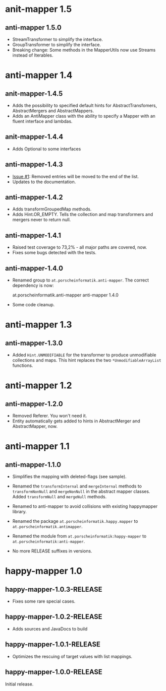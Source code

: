 # anit-mapper 1.5

## anti-mapper 1.5.0

* StreamTransformer to simplify the interface.
* GroupTransformer to simplify the interface.
* Breaking change: Some methods in the MapperUtils now use Streams instead of Iterables.

# anti-mapper 1.4

## anit-mapper-1.4.5

* Adds the possibility to specified default hints for AbstractTransfomers, AbstractMergers and AbstractMappers.
* Adds an AntiMapper class with the ability to specify a Mapper with an fluent interface and lambdas.

## anit-mapper-1.4.4

* Adds Optional to some interfaces

## anti-mapper-1.4.3

* [Issue #1](https://github.com/porscheinformatik/anti-mapper/issues/1): Removed entries will be moved to the end of the list.
* Updates to the documentation.

## anti-mapper-1.4.2

* Adds transformGroupedMap methods.
* Adds Hint.OR_EMPTY. Tells the collection and map transformers and mergers never to return null.

## anti-mapper-1.4.1

* Raised test coverage to 73,2% - all major paths are covered, now.
* Fixes some bugs detected with the tests.
 
## anti-mapper-1.4.0

* Renamed group to `at.porscheinformatik.anti-mapper`. The correct dependency is now:

    <groupId>at.porscheinformatik.anti-mapper</groupId>
    <artifactId>anti-mapper</artifactId>
    <version>1.4.0</version>

* Some code cleanup.

# anti-mapper 1.3

## anti-mapper-1.3.0

* Added `Hint.UNMODIFIABLE` for the transformer to produce unmodifiable collections and maps.
  This hint replaces the two `*UnmodifiableArrayList` functions. 

# anti-mapper 1.2

## anti-mapper-1.2.0

* Removed Referer. You won't need it.
* Entity automatically gets added to hints in AbstractMerger and AbstractMapper, now.

# anti-mapper 1.1

## anti-mapper-1.1.0

* Simplifies the mapping with deleted-flags (see sample).
* Renamed the `transformInternal` and `mergeInternal` methods to `transformNonNull` and 
  `mergeNonNull` in the abstract mapper classes. Added `transformNull` and `mergeNull` methods.
  
* Renamed to anti-mapper to avoid collisions with existing happymapper library.
* Renamed the package `at.porscheinformatik.happy.mapper` to `at.porscheinformatik.antimapper`.
* Renamed the module from `at.porscheinformatik:happy-mapper` to `at.porscheinformatik:anti-mapper`.

* No more RELEASE suffixes in versions.

# happy-mapper 1.0

## happy-mapper-1.0.3-RELEASE

* Fixes some rare special cases.

## happy-mapper-1.0.2-RELEASE

* Adds sources and JavaDocs to build

## happy-mapper-1.0.1-RELEASE

* Optimizes the rescuing of target values with list mappings.

## happy-mapper-1.0.0-RELEASE

Initial release.
